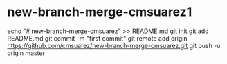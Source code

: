 # new-branch-merge-cmsuarez1
echo "# new-branch-merge-cmsuarez" >> README.md
git init
git add README.md
git commit -m "first commit"
git remote add origin https://github.com/cmsuarez/new-branch-merge-cmsuarez.git
git push -u origin master

